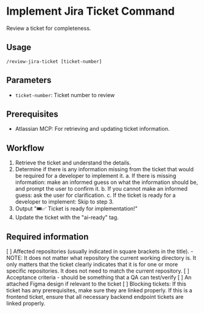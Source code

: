 # Implement Jira Ticket Command

Review a ticket for completeness.

## Usage

``` cursor-agent
/review-jira-ticket [ticket-number]
```

## Parameters

- `ticket-number`: Ticket number to review

## Prerequisites

- Atlassian MCP: For retrieving and updating ticket information.

## Workflow

1. Retrieve the ticket and understand the details.
2. Determine if there is any information missing from the ticket that would be required for a developer to implement it.
    a. If there is missing information: make an informed guess on what the information should be, and prompt the user to confirm it.
    b. If you cannot make an informed guess: ask the user for clarification.
    c. If the ticket is ready for a developer to implement: Skip to step 3.
3. Output "🎟️✅ Ticket is ready for implementation!"
4. Update the ticket with the "ai-ready" tag.

## Required information

[ ] Affected repositories (usually indicated in square brackets in the title).
    - NOTE: It does not matter what repository the current working directory is. It only matters that the ticket clearly indicates that it is for one or more specific repositories. It does not need to match the current repository.
[ ] Acceptance criteria - should be something that a QA can test/verify
[ ] An attached Figma design if relevant to the ticket
[ ] Blocking tickets: If this ticket has any prerequisites, make sure they are linked properly. If this is a frontend ticket, ensure that all necessary backend endpoint tickets are linked properly.